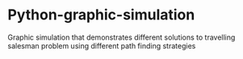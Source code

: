 # Python-graphic-simulation
Graphic simulation that demonstrates different solutions to travelling salesman problem using different path finding strategies
